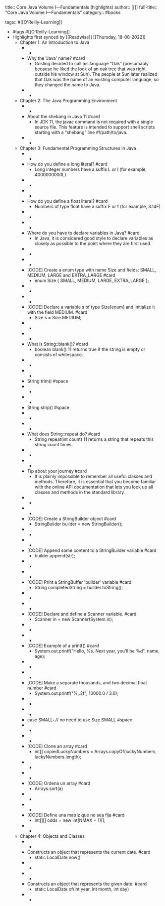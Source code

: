 title:: Core Java Volume I—Fundamentals (highlights)
author:: [[]]
full-title:: "Core Java Volume I—Fundamentals"
category:: #books

tags:: #[[O'Reilly-Learning]]

- #tags #[[O'Reilly-Learning]]
- Highlights first synced by [[Readwise]] [[Thursday, 18-08-2022]]
	- Chapter 1: An Introduction to Java
		- -
		- Why the 'Java' name? #card
			- Gosling decided to call his language “Oak” (presumably because he liked the look of an oak tree that was right outside his window at Sun). The people at Sun later realized that Oak was the name of an existing computer language, so they changed the name to Java.
		- -
	- Chapter 2: The Java Programming Environment
		- -
		- About the shebang in Java 11 #card
			- In JDK 11, the javac command is not required with a single source file. This feature is intended to support shell scripts starting with a “shebang” line #!/path/to/java.
		- -
	- Chapter 3: Fundamental Programming Structures in Java
		- -
		- How do you define a long literal? #card
			- Long integer numbers have a suffix L or l (for example, 4000000000L)
		- -
		- -
		- How do you define a float literal? #card
			- Numbers of type float have a suffix F or f (for example, 3.14F)
		- -
		- -
		- Where do you have to declare variables in Java? #card
			- In Java, it is considered good style to declare variables as closely as possible to the point where they are first used.
		- -
		- -
		- [CODE]
		  Create a enum type with name Size and fields: SMALL, MEDIUM, LARGE and EXTRA_LARGE #card
			- enum Size { SMALL, MEDIUM, LARGE, EXTRA_LARGE };
		- -
		- -
		- [CODE]
		  Declare a variable s of type Size[enum] and initialize it with the field MEDIUM. #card
			- Size s = Size.MEDIUM;
		- -
		- -
		- What is String::blank()? #card
			- boolean blank() 11
			  returns true if the string is empty or consists of whitespace.
		- -
		- -
		- String trim() #space
		- -
		- -
		- String strip() #space
		- -
		- -
		- What does String::repeat do? #card
			- String repeat(int count) 11
			  returns a string that repeats this string count times.
		- -
		- -
		- Tip about your journey #card
			- It is plainly impossible to remember all useful classes and methods. Therefore, it is essential that you become familiar with the online API documentation that lets you look up all classes and methods in the standard library.
		- -
		- -
		- [CODE]
		  Create a StringBuilder object #card
			- StringBuilder builder = new StringBuilder();
		- -
		- -
		- [CODE]
		  Append some content to a StringBuilder variable #card
			- builder.append(str);
		- -
		- -
		- [CODE]
		  Print a StringBuffer 'builder' variable #card
			- String completedString = builder.toString();
		- -
		- -
		- [CODE]
		  Declare and define a Scanner variable. #card
			- Scanner in = new Scanner(System.in);
		- -
		- -
		- [CODE]
		  Example of a printf() #card
			- System.out.printf("Hello, %s. Next year, you'll be %d", name, age);
		- -
		- -
		- [CODE] Make a separate thousands, and two decimal float number #card
			- System.out.printf("%,.2f", 10000.0 / 3.0);
		- -
		- -
		- case SMALL: // no need to use Size.SMALL #space
		- -
		- -
		- [CODE] Clone an array #card
			- int[] copiedLuckyNumbers = Arrays.copyOf(luckyNumbers, luckyNumbers.length);
		- -
		- -
		- [CODE] Ordena un array #card
			- Arrays.sort(a)
		- -
		- -
		- [CODE] Define una matriz que no sea fija #card
			- int[][] odds = new int[NMAX + 1][];
		- -
	- Chapter 4: Objects and Classes
		- -
		- Constructs an object that represents the current date. #card
			- static LocalDate now()
		- -
		- -
		- Constructs an object that represents the given date. #card
			- static LocalDate of(int year, int month, int day)
		- -